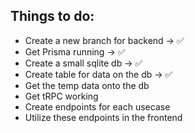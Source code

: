 ## Things to do:

- Create a new branch for backend -> ✅
- Get Prisma running -> ✅
- Create a small sqlite db -> ✅
- Create table for data on the db -> ✅
- Get the temp data onto the db
- Get tRPC working
- Create endpoints for each usecase
- Utilize these endpoints in the frontend
